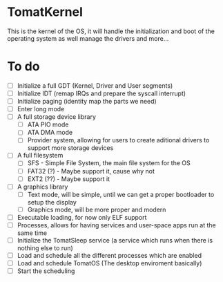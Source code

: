 # TomatKernel
This is the kernel of the OS, it will handle the initialization and boot of the operating system as well manage the drivers and more...

# To do
- [ ] Initialize a full GDT (Kernel, Driver and User segments)
- [ ] Initialize IDT (remap IRQs and prepare the syscall interrupt)
- [ ] Initialize paging (identity map the parts we need)
- [ ] Enter long mode
- [ ] A full storage device library
    - [ ] ATA PIO mode
    - [ ] ATA DMA mode
    - [ ] Provider system, allowing for users to create aditional drivers to support more storage devices
- [ ] A full filesystem
    - [ ] SFS - Simple File System, the main file system for the OS
    - [ ] FAT32 (?) - Maybe support it, cause why not
    - [ ] EXT2 (??) - Maybe support it
- [ ] A graphics library
    - [ ] Text mode, will be simple, until we can get a proper bootloader to setup the display
    - [ ] Graphics mode, will be more proper and modern
- [ ] Executable loading, for now only ELF support
- [ ] Processes, allows for having services and user-space apps run at the same time
- [ ] Initialize the TomatSleep service (a service which runs when there is nothing else to run)
- [ ] Load and schedule all the different processes which are enabled
- [ ] Load and schedule TomatOS (The desktop enviroment basically)
- [ ] Start the scheduling
